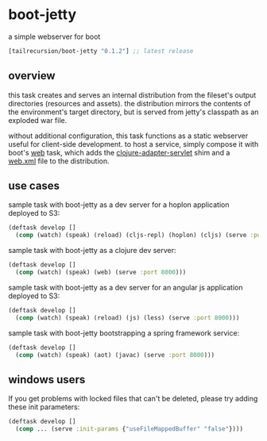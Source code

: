 # boot-jetty
a simple webserver for boot

[](dependency)
```clojure
[tailrecursion/boot-jetty "0.1.2"] ;; latest release
```
[](/dependency)

## overview
this task creates and serves an internal distribution from the fileset's
output directories (resources and assets).  the distribution mirrors the
contents of the environment's target directory, but is served from jetty's
classpath as an exploded war file.

without additional configuration, this task functions as a static webserver
useful for client-side development.  to host a service, simply compose it
with boot's [web][web] task, which adds the [clojure-adapter-servlet][srv]
shim and a [web.xml][dsc] file to the distribution.

## use cases

sample task with boot-jetty as a dev server for a hoplon application
deployed to S3:

```clojure
(deftask develop []
  (comp (watch) (speak) (reload) (cljs-repl) (hoplon) (cljs) (serve :port 8000)))
```

sample task with boot-jetty as a clojure dev server:

```clojure
(deftask develop []
  (comp (watch) (speak) (web) (serve :port 8000)))
```

sample task with boot-jetty as a dev server for an angular js application
deployed to S3:

```clojure
(deftask develop []
  (comp (watch) (speak) (reload) (js) (less) (serve :port 8000)))
```

sample task with boot-jetty bootstrapping a spring framework service:

```clojure
(deftask develop []
  (comp (watch) (speak) (aot) (javac) (serve :port 8000)))
```

## windows users

If you get problems with locked files that can't be deleted, please try adding
these init parameters:

```clojure
(deftask develop []
  (comp ... (serve :init-params {"useFileMappedBuffer" "false"})))
```

[web]: https://github.com/boot-clj/boot/blob/master/boot/core/src/boot/task/built_in.clj#L499-L531
[srv]: https://github.com/tailrecursion/clojure-adapter-servlet
[dsc]: https://cloud.google.com/appengine/docs/java/config/webxml
